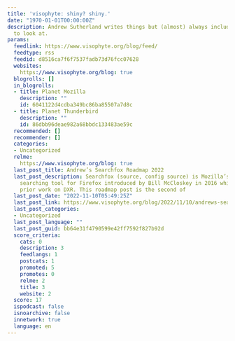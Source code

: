 ```yaml
---
title: 'visophyte: shiny? shiny.'
date: "1970-01-01T00:00:00Z"
description: Andrew Sutherland writes things but (almost) always includes pictures
  to look at.
params:
  feedlink: https://www.visophyte.org/blog/feed/
  feedtype: rss
  feedid: d8516ca7f6f7537fadb73d76fcc07628
  websites:
    https://www.visophyte.org/blog: true
  blogrolls: []
  in_blogrolls:
  - title: Planet Mozilla
    description: ""
    id: 6041122d4cdba349bc86ba85507a7d8c
  - title: Planet Thunderbird
    description: ""
    id: 86dbb96deae982a68bbdc133483ae59c
  recommended: []
  recommender: []
  categories:
  - Uncategorized
  relme:
    https://www.visophyte.org/blog: true
  last_post_title: Andrew’s Searchfox Roadmap 2022
  last_post_description: Searchfox (source, config source) is Mozilla’s primary code
    searching tool for Firefox introduced by Bill McCloskey in 2016 which built upon
    prior work on DXR. This roadmap post is the second of
  last_post_date: "2022-11-10T05:49:25Z"
  last_post_link: https://www.visophyte.org/blog/2022/11/10/andrews-searchfox-roadmap-2022/
  last_post_categories:
  - Uncategorized
  last_post_language: ""
  last_post_guid: bb64e31f4790599e42ff7592f827b92d
  score_criteria:
    cats: 0
    description: 3
    feedlangs: 1
    postcats: 1
    promoted: 5
    promotes: 0
    relme: 2
    title: 3
    website: 2
  score: 17
  ispodcast: false
  isnoarchive: false
  innetwork: true
  language: en
---
```

